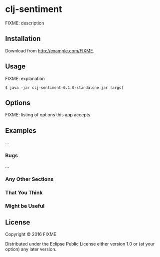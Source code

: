 # clj-sentiment

FIXME: description

## Installation

Download from http://example.com/FIXME.

## Usage

FIXME: explanation

    $ java -jar clj-sentiment-0.1.0-standalone.jar [args]

## Options

FIXME: listing of options this app accepts.

## Examples

...

### Bugs

...

### Any Other Sections
### That You Think
### Might be Useful

## License

Copyright © 2016 FIXME

Distributed under the Eclipse Public License either version 1.0 or (at
your option) any later version.
